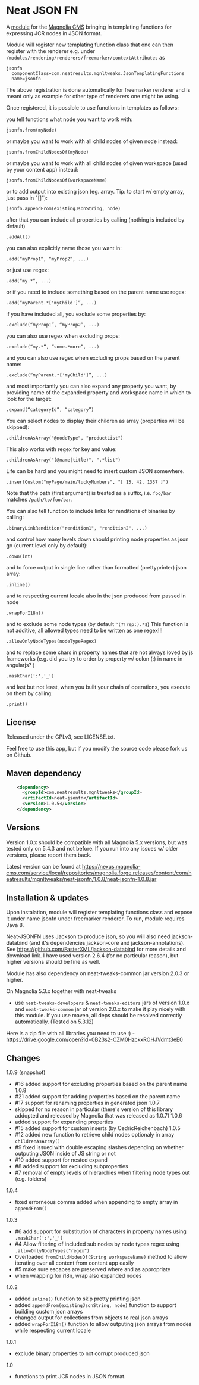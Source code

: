 Neat JSON FN
=======================

A [module](https://documentation.magnolia-cms.com/display/DOCS/Modules) for the [Magnolia CMS](http://www.magnolia-cms.com) bringing in templating functions for expressing JCR nodes in JSON format.

Module will register new templating function class that one can then register with the renderer e.g. under ```/modules/rendering/renderers/freemarker/contextAttributes``` as 

```
jsonfn
  componentClass=com.neatresults.mgnltweaks.JsonTemplatingFunctions
  name=jsonfn
```

The above registration is done automatically for freemarker renderer and is meant only as example for other type of renderers one might be using.

Once registered, it is possible to use functions in templates as follows:

you tell functions what node you want to work with:

```jsonfn.from(myNode) ```

or maybe you want to work with all child nodes of given node instead:

```jsonfn.fromChildNodesOf(myNode) ```

or maybe you want to work with all child nodes of given workspace (used by your content app) instead:

```jsonfn.fromChildNodesOf(workspaceName) ```

or to add output into existing json (eg. array. Tip: to start w/ empty array, just pass in "[]"):

```jsonfn.appendFrom(existingJsonString, node) ```



after that you can include all properties by calling (nothing is included by default)

```.addAll() ```

you can also explicitly name those you want in:

```.add(“myProp1”, “myProp2”, ...) ```

or just use regex:

```.add(“my.*”, ...) ```

or if you need to include something based on the parent name use regex:

```.add(“myParent.*['myChild']”, ...) ```

if you have included all, you exclude some properties by:

```.exclude(“myProp1”, “myProp2”, ...) ```

you can also use regex when excluding props:

```.exclude(“my.*”, “some.*more”, ...) ```

and you can also use regex when excluding props based on the parent name:

```.exclude(“myParent.*['myChild']”, ...) ```

and most importantly you can also expand any property you want, by providing name of the expanded property and workspace name in which to look for the target:

```.expand(“categoryId”, “category”) ```

You can select nodes to display their children as array (properties will be skipped):

```.childrenAsArray("@nodeType", "productList")```

This also works with regex for key and value:

```.childrenAsArray("(@name|title)", ".*list")```

Life can be hard and you might need to insert custom JSON somewhere.

```.insertCustom("myPage/main/luckyNumbers", "[ 13, 42, 1337 ]")```

Note that the path (first argument) is treated as a suffix, i.e. `foo/bar` matches `/path/to/foo/bar`.

You can also tell function to include links for renditions of binaries by calling:

```.binaryLinkRendition("rendition1", "rendition2", ...) ```

and control how many levels down should printing node properties as json go (current level only by default):

```.down(int) ```

and to force output in single line rather than formatted (prettyprinter) json array:

```.inline() ```


and to respecting current locale also in the json produced from passed in node

```.wrapForI18n() ```

and to exclude some node types (by default ```^(?!rep:).*$```) This function is not additive, all allowed types need to be written as one regex!!!

```.allowOnlyNodeTypes(nodeTypeRegex) ```

and to replace some chars in property names that are not always loved by js frameworks (e.g. did you try to order by property w/ colon (:) in name in angularjs? )

```.maskChar(':','_') ```

and last but not least, when you built your chain of operations, you execute on them by calling:

```.print() ```


License
-------

Released under the GPLv3, see LICENSE.txt. 

Feel free to use this app, but if you modify the source code please fork us on Github.

Maven dependency
-----------------
```xml
    <dependency>
      <groupId>com.neatresults.mgnltweaks</groupId>
      <artifactId>neat-jsonfn</artifactId>
      <version>1.0.5</version>
    </dependency>
```

Versions
-----------------
Version 1.0.x should be compatible with all Magnolia 5.x versions, but was tested only on 5.4.3 and not before. If you run into any issues w/ older versions, please report them back.

Latest version can be found at https://nexus.magnolia-cms.com/service/local/repositories/magnolia.forge.releases/content/com/neatresults/mgnltweaks/neat-jsonfn/1.0.8/neat-jsonfn-1.0.8.jar

Installation & updates 
-----------------
Upon instalation, module will register templating functions class and expose it under name jsonfn under freemarker renderer. To run, module requires Java 8.

Neat-JSONFN uses Jackson to produce json, so you will also need jackson-databind (and it's dependencies jackson-core and jackson-annotations). See https://github.com/FasterXML/jackson-databind for more details and download link. I have used version 2.6.4 (for no particular reason), but higher versions should be fine as well.

Module has also dependency on neat-tweaks-common jar version 2.0.3 or higher.

On Magnolia 5.3.x together with neat-tweaks
- use ```neat-tweaks-developers``` & ```neat-tweaks-editors``` jars of version 1.0.x and ```neat-tweaks-common``` jar of version 2.0.x to make it play nicely with this module. If you use maven, all deps should be resolved correctly automatically. (Tested on 5.3.12)

Here is a zip file with all libraries you need to use :) - https://drive.google.com/open?id=0B23s2-CZM0HzckxROHJVdmt3eE0

Changes
-----------------
1.0.9 (snapshot)
- #16 added support for excluding properties based on the parent name
1.0.8
- #21 added support for adding properties based on the parent name
- #17 support for renaming properties in generated json
1.0.7
- skipped for no reason in particular (there's version of this library addopted and released by Magnolia that was released as 1.0.7)
1.0.6
- added support for expanding properties
- #15 added support for custom inserts (by CedricReichenbach)
1.0.5
- #12 added new function to retrieve child nodes optionaly in array ```childrenAsArray()``` 
- #9 fixed issued with double escaping slashes depending on whether outputing JSON inside of JS string or not
- #10 added support for nested expand 
- #8 added support for excluding subproperties
- #7 removal of empty levels of hierarchies when filtering node types out (e.g. folders)

1.0.4
- fixed errorneous comma added when appending to empty array in ```appendFrom()``` 

1.0.3
- #6 add support for substitution of characters in property names using ```.maskChar(':','_')```
- #4 Allow filtering of included sub nodes by node types regex using ```.allowOnlyNodeTypes("regex")```
- Overloaded ```fromChildNodesOf(String workspaceName)``` method to allow iterating over all content from content app easily
- #5 make sure escapes are preserved where and as appropriate
- when wrapping for i18n, wrap also expanded nodes

1.0.2
- added ```inline()``` function to skip pretty printing json
- added ```appendFrom(existingJsonString, node)``` function to support building custom json arrays
- changed output for collections from objects to real json arrays
- added ```wrapForI18n()``` function to allow outputing json arrays from nodes while respecting current locale

1.0.1
- exclude binary properties to not corrupt produced json

1.0
- functions to print JCR nodes in JSON format.
